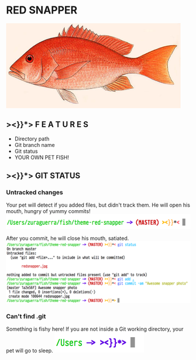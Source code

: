 # RED SNAPPER
![Red Snapper](https://raw.githubusercontent.com/ZuraGuerra/theme-red-snapper/master/redsnapper.jpg)

## ><}}*> F E A T U R E S
+ Directory path
+ Git branch name
+ Git status
+ YOUR OWN PET FISH!

## ><}}*> GIT STATUS
### Untracked changes
Your pet will detect if you added files, but didn't track them. He will open his mouth, hungry of yummy commits!
![fish shell untracked changes](https://raw.githubusercontent.com/ZuraGuerra/theme-red-snapper/master/hungry2.png)

After you commit, he will close his mouth, satiated.
![fish shell commited](https://raw.githubusercontent.com/ZuraGuerra/theme-red-snapper/master/fed.png)

### Can't find .git
Something is fishy here! If you are not inside a Git working directory, your pet will go to sleep.
![fish shell not using git](https://raw.githubusercontent.com/ZuraGuerra/theme-red-snapper/master/fishy.png)

